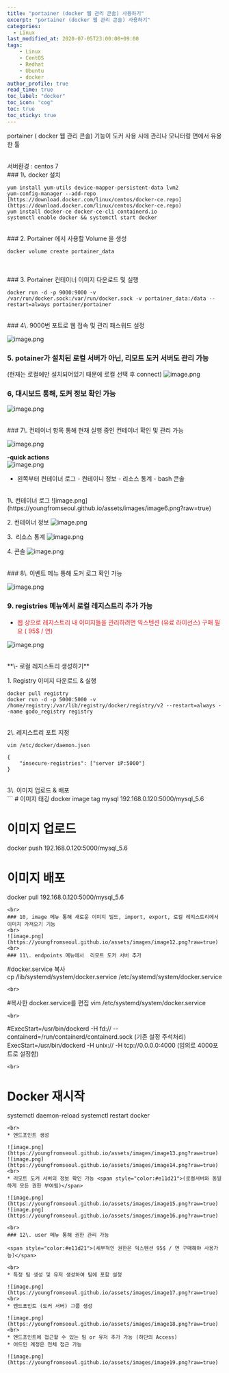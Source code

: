 ```yaml
---
title: "portainer (docker 웹 관리 콘솔) 사용하기"
excerpt: "portainer (docker 웹 관리 콘솔) 사용하기"
categories: 
  - Linux
last_modified_at: 2020-07-05T23:00:00+09:00
tags: 
    - Linux
    - CentOS
    - Redhat
    - Ubuntu
    - docker
author_profile: true
read_time: true
toc_label: "docker" 
toc_icon: "cog" 
toc: true
toc_sticky: true
---
```


portainer ( docker 웹 관리 콘솔) 기능이 도커 사용 시에 관리나 모니터링 면에서 유용한 툴

<br>
서버환경 : centos 7
<br>
### 1\. docker 설치

```
yum install yum-utils device-mapper-persistent-data lvm2
yum-config-manager --add-repo [https://download.docker.com/linux/centos/docker-ce.repo](https://download.docker.com/linux/centos/docker-ce.repo)
yum install docker-ce docker-ce-cli containerd.io
systemctl enable docker && systemctl start docker
```
<br>
### 2. Portainer 에서 사용할 Volume 을 생성

```
docker volume create portainer_data
```
<br>
<br>
### 3. Portainer 컨테이너 이미지 다운로드 및 실행

```
docker run -d -p 9000:9000 -v /var/run/docker.sock:/var/run/docker.sock -v portainer_data:/data --restart=always portainer/portainer
```
<br>
### 4\. 9000번 포트로 웹 접속 및 관리 패스워드 설정

![image.png](https://youngfromseoul.github.io/assets/images/image1.png?raw=true)
<br>
### 5\. potainer가 설치된 로컬 서버가 아닌\, 리모트 도커 서버도 관리 가능

(현재는 로컬에만 설치되어있기 때문에 로컬 선택 후 connect)
![image.png](https://youngfromseoul.github.io/assets/images/image2.png?raw=true)
<br>
### 6, 대시보드 통해, 도커 정보 확인 가능

![image.png](https://youngfromseoul.github.io/assets/images/image3.png?raw=true)

<br>
### 7\. 컨테이너 항목 통해 현재 실행 중인 컨테이너 확인 및 관리 가능

![image.png](https://youngfromseoul.github.io/assets/images/image4.png?raw=true)

**-quick actions**
<br>
![image.png](https://youngfromseoul.github.io/assets/images/image5.png?raw=true)

* 왼쪽부터 컨테이너 로그 - 컨테이니 정보 - 리소스 통계 - bash 콘솔

<br>
1\. 컨테이너 로그
![image.png](https://youngfromseoul.github.io/assets/images/image6.png?raw=true)

2\. 컨테이너 정보
![image.png](https://youngfromseoul.github.io/assets/images/image7.png?raw=true)

3.  리소스 통계
![image.png](https://youngfromseoul.github.io/assets/images/image8.png?raw=true)

4\. 콘솔
![image.png](https://youngfromseoul.github.io/assets/images/image9.png?raw=true)

<br>
### 8\. 이벤트 메뉴 통해 도커 로그 확인 가능

![image.png](https://youngfromseoul.github.io/assets/images/image10.png?raw=true)
 
### 9\. registries 메뉴에서 로컬 레지스트리 추가 가능

* <span style="color:#e11d21">웹 상으로 레지스트리 내 이미지들을 관리하려면 익스텐션 (유료 라이선스) 구매 필요 ( 95$ / 연)</span>

![image.png](https://youngfromseoul.github.io/assets/images/image11.png?raw=true)

<br>
**\- 로컬 레지스트리 생성하기**

1\. Registry 이미지 다운로드 & 실행

```
docker pull registry
docker run -d -p 5000:5000 -v /home/registry:/var/lib/registry/docker/registry/v2 --restart=always --name godo_registry registry
```
<br>
2\. 레지스트리 포트 지정

```
vim /etc/docker/daemon.json

{
    "insecure-registries": ["server iP:5000"]
}
```
<br>
3\. 이미지 업로드 & 배포
<br>
```
# 이미지 태깅
docker image tag mysql 192.168.0.120:5000/mysql_5.6

# 이미지 업로드
docker push 192.168.0.120:5000/mysql_5.6

# 이미지 배포
docker pull 192.168.0.120:5000/mysql_5.6
```
<br>
### 10, image 메뉴 통해 새로운 이미지 빌드, import, export, 로컬 레지스트리에서 이미지 가져오기 기능
<br>
![image.png](https://youngfromseoul.github.io/assets/images/image12.png?raw=true)
<br>
### 11\. endpoints 메뉴에서  리모트 도커 서버 추가

```
#docker.service 복사
cp /lib/systemd/system/docker.service /etc/systemd/system/docker.service
```
<br>
```
#복사한 docker.service를 편집
vim /etc/systemd/system/docker.service
```
<br>
```
#ExecStart=/usr/bin/dockerd -H fd:// --containerd=/run/containerd/containerd.sock (기존 설정 주석처리)
ExecStart=/usr/bin/dockerd -H unix:// -H tcp://0.0.0.0:4000 (임의로 4000포트로 설정함)
```
<br>
```
# Docker 재시작
systemctl daemon-reload
systemctl restart docker
```
<br>
* 엔드포인트 생성

![image.png](https://youngfromseoul.github.io/assets/images/image13.png?raw=true)
![image.png](https://youngfromseoul.github.io/assets/images/image14.png?raw=true)
<br>
* 리모트 도커 서버의 정보 확인 가능 <span style="color:#e11d21">(로컬서버와 동일하게 모든 권한 부여됨)</span>

![image.png](https://youngfromseoul.github.io/assets/images/image15.png?raw=true)
![image.png](https://youngfromseoul.github.io/assets/images/image16.png?raw=true)

<br>
### 12\. user 메뉴 통해 권한 관리 가능

<span style="color:#e11d21">(세부적인 권한은 익스텐션 95$ / 연 구매해야 사용가능)</span>

<br>
* 특정 팀 생성 및 유저 생성하여 팀에 포함 설정

![image.png](https://youngfromseoul.github.io/assets/images/image17.png?raw=true)
<br>
* 엔드포인트 (도커 서버) 그룹 생성

![image.png](https://youngfromseoul.github.io/assets/images/image18.png?raw=true)
<br>
* 엔드포인트에 접근할 수 있는 팀 or 유저 추가 가능 (하단의 Access) 
* 어드민 계정은 전체 접근 가능

![image.png](https://youngfromseoul.github.io/assets/images/image19.png?raw=true)
